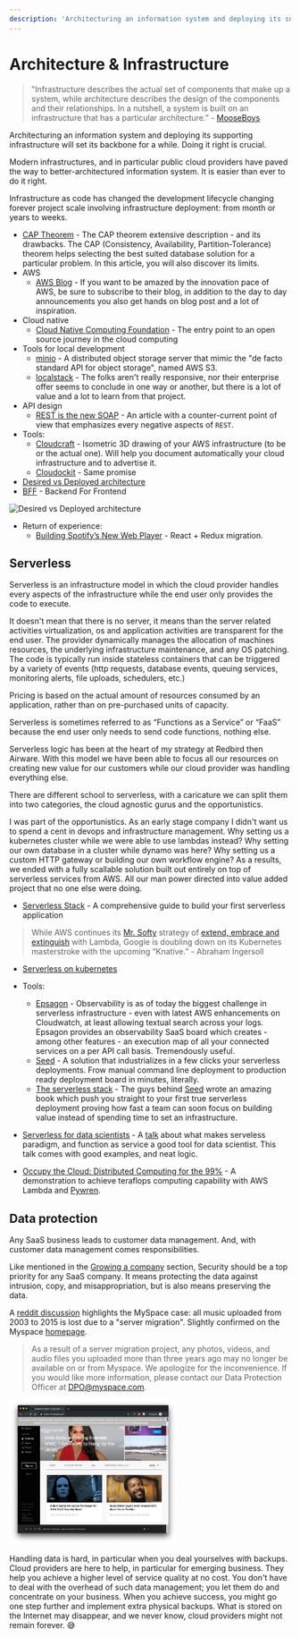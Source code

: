 ```yaml
---
description: 'Architecturing an information system and deploying its supporting infrastructure will set its backbone for a while. Doing it right is crucial.'
---
```


# Architecture & Infrastructure

> ‟Infrastructure describes the actual set of components that make up a system, while architecture describes the design of the components and their relationships. In a nutshell, a system is built on an infrastructure that has a particular architecture.” - [MooseBoys](https://stackoverflow.com/users/2726892/mooseboys)

Architecturing an information system and deploying its supporting infrastructure will set its backbone for a while. Doing it right is crucial.

Modern infrastructures, and in particular public cloud providers have paved the way to better-architectured information system. It is easier than ever to do it right.

Infrastructure as code has changed the development lifecycle changing forever project scale involving infrastructure deployment: from month or years to weeks.

* [CAP Theorem](https://www.itechart.com/blog/all-you-didnt-know-about-cap-theorem/) - The CAP theorem extensive description - and its drawbacks. The CAP (Consistency, Availability, Partition-Tolerance) theorem helps selecting the best suited database solution for a particular problem. In this article, you will also discover its limits.
* AWS
  * [AWS Blog](https://aws.amazon.com/blogs/aws/) - If you want to be amazed by the innovation pace of AWS, be sure to subscribe to their blog, in addition to the day to day announcements you also get hands on blog post and a lot of inspiration.
* Cloud native
  * [Cloud Native Computing Foundation](https://www.cncf.io/) - The entry point to an open source journey in the cloud computing
* Tools for local development
  * [minio](https://min.io/product) - A distributed object storage server that mimic the "de facto standard API for object storage", named AWS S3.
  * [localstack](https://github.com/localstack/localstack) - The folks aren't really responsive, nor their enterprise offer seems to conclude in one way or another, but there is a lot of value and a lot to learn from that project.
* API design
  * [REST is the new SOAP](https://medium.freecodecamp.org/rest-is-the-new-soap-97ff6c09896d) - An article with a counter-current point of view that emphasizes every negative aspects of `REST`.
* Tools:
  * [Cloudcraft](https://cloudcraft.co/) - Isometric 3D drawing of your AWS infrastructure (to be or the actual one). Will help you document automatically your cloud infrastructure and to advertise it.
  * [Cloudockit](https://www.cloudockit.com/) - Same promise
* [Desired vs Deployed architecture](https://web.archive.org/web/20190327172748/https://twitter.com/changelog/status/839952960520138752)
* [BFF](https://blog.octo.com/les-indispensables-dun-projet-frontend-un-backend-for-frontend-une-api-sur-mesure/) - Backend For Frontend

<img src="https://pbs.twimg.com/media/C6gcqNJU8AAjOaK.jpg" alt="Desired vs Deployed architecture"/>

* Return of experience:
  * [Building Spotify’s New Web Player](https://labs.spotify.com/2019/03/25/building-spotifys-new-web-player/) - React + Redux migration.

## Serverless

Serverless is an infrastructure model in which the cloud provider handles every aspects of the infrastructure while the end user only provides the code to execute.

It doesn't mean that there is no server, it means than the server related activities virtualization, os and application activities are transparent for the end user. The provider dynamically manages the allocation of machines resources, the underlying infrastructure maintenance, and any OS patching. The code is typically run inside stateless containers that can be triggered by a variety of events (http requests, database events, queuing services, monitoring alerts, file uploads, schedulers, etc.)

Pricing is based on the actual amount of resources consumed by an application, rather than on pre-purchased units of capacity.

Serverless is sometimes referred to as “Functions as a Service” or “FaaS” because the end user only needs to send code functions, nothing else.

Serverless logic has been at the heart of my strategy at Redbird then Airware. With this model we have been able to focus all our resources on creating new value for our customers while our cloud provider was handling everything else.

There are different school to serverless, with a caricature we can split them into two categories, the cloud agnostic gurus and the opportunistics.

I was part of the opportunistics. As an early stage company I didn't want us to spend a cent in devops and infrastructure management. Why setting us a kubernetes cluster while we were able to use lambdas instead? Why setting our own database in a cluster while dynamo was here? Why setting us a custom HTTP gateway or building our own workflow engine? As a results, we ended with a fully scallable solution built out entirely on top of serverless services from AWS. All our man power directed into value added project that no one else were doing.

* [Serverless Stack](https://serverless-stack.com/) - A comprehensive guide to build your first serverless application

> While AWS continues its [Mr. Softy](https://en.wikipedia.org/wiki/Microsoft) strategy of [extend, embrace and extinguish](https://en.wikipedia.org/wiki/Embrace,_extend,_and_extinguish) with Lambda, Google is doubling down on its Kubernetes masterstroke with the upcoming “Knative.” - Abraham Ingersoll

* [Serverless on kubernetes](https://gravitational.com/blog/serverless-on-kubernetes/)

* Tools:
  * [Epsagon](https://epsagon.com/) - Observability is as of today the biggest challenge in serverless infrastructure - even with latest AWS enhancements on Cloudwatch, at least allowing textual search across your logs. Epsagon provides an observability SaaS board which creates - among other features - an execution map of all your connected services on a per API call basis. Tremendously useful.
  * [Seed](https://seed.run/) - A solution that industrializes in a few clicks your serverless deployments. Frow manual command line deployment to production ready deployment board in minutes, literally.
  * [The serverless stack](https://serverless-stack.com/) - The guys behind [Seed](https://seed.run/) wrote an amazing book which push you straight to your first true serverless deployment proving how fast a team can soon focus on building value instead of spending time to set an infrastructure.

* [Serverless for data scientists](https://mike.place/talks/serverless/) - A [talk](https://www.youtube.com/watch?v=9PR2-ogB5qM) about what makes serveless paradigm, and function as service a good tool for data scientist. This talk comes with good examples, and neat logic.
* [Occupy the Cloud: Distributed Computing for the 99%](https://arxiv.org/abs/1702.04024) - A demonstration to achieve teraflops computing capability with AWS Lambda and [Pywren](http://pywren.io/).

## Data protection

Any SaaS business leads to customer data management. And, with customer data management comes responsibilities.

Like mentioned in the [Growing a company](./growing-a-company) section, Security should be a top priority for any SaaS company. It means protecting the data against intrusion, copy, and misappropriation, but is also means preserving the data.

A [reddit discussion](https://www.reddit.com/r/technology/comments/b2381s/myspace_lost_all_music_uploaded_from_2003_to_2015/) highlights the MySpace case: all music uploaded from 2003 to 2015 is lost due to a "server migration". Slightly confirmed on the Myspace [homepage](https://myspace.com).

> As a result of a server migration project, any photos, videos, and audio files you uploaded more than three years ago may no longer be available on or from Myspace. We apologize for the inconvenience. If you would like more information, please contact our Data Protection Officer at DPO@myspace.com.

<img src="./resources/myspace-case.png" width="300px" alt="Myspace homepage as of 27th of March 2019"/>

Handling data is hard, in particular when you deal yourselves with backups. Cloud providers are here to help, in particular for emerging business. They help you achieve a higher level of service quality at no cost. You don't have to deal with the overhead of such data management; you let them do and concentrate on your business. When you achieve success, you might go one step further and implement extra physical backups. What is stored on the Internet may disappear, and we never know, cloud providers might not remain forever. 😅
